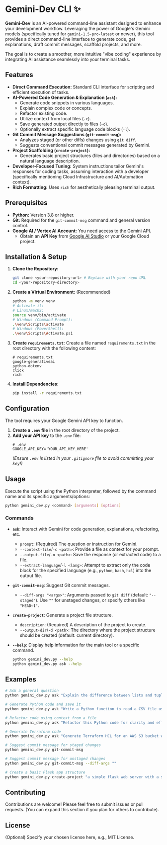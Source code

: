 # Gemini-Dev CLI ✨

**Gemini-Dev** is an AI-powered command-line assistant designed to enhance your development workflow. Leveraging the power of Google's Gemini models (specifically tuned for `gemini-1.5-pro-latest` or newer), this tool provides a direct command-line interface to generate code, get explanations, draft commit messages, scaffold projects, and more.

The goal is to create a smoother, more intuitive "vibe coding" experience by integrating AI assistance seamlessly into your terminal tasks.

## Features

* **Direct Command Execution:** Standard CLI interface for scripting and efficient execution of tasks.
* **AI-Powered Code Generation & Explanation (`ask`):**
    * Generate code snippets in various languages.
    * Explain complex code or concepts.
    * Refactor existing code.
    * Utilize context from local files (`-c`).
    * Save generated output directly to files (`-o`).
    * Optionally extract specific language code blocks (`-l`).
* **Git Commit Message Suggestions (`git-commit-msg`):**
    * Analyzes staged (or other diffs) changes using `git diff`.
    * Suggests conventional commit messages generated by Gemini.
* **Project Scaffolding (`create-project`):**
    * Generates basic project structures (files and directories) based on a natural language description.
* **Developer-Focused Tuning:** System instructions tailor Gemini's responses for coding tasks, assuming interaction with a developer (specifically mentioning Cloud Infrastructure and AI/Automation context).
* **Rich Formatting:** Uses `rich` for aesthetically pleasing terminal output.

## Prerequisites

* **Python:** Version 3.8 or higher.
* **Git:** Required for the `git-commit-msg` command and general version control.
* **Google AI / Vertex AI Account:** You need access to the Gemini API.
    * Obtain an **API Key** from [Google AI Studio](https://aistudio.google.com/) or your Google Cloud project.

## Installation & Setup

1.  **Clone the Repository:**
    ```bash
    git clone <your-repository-url> # Replace with your repo URL
    cd <your-repository-directory>
    ```

2.  **Create a Virtual Environment:** (Recommended)
    ```bash
    python -m venv venv
    # Activate it:
    # Linux/macOS:
    source venv/bin/activate
    # Windows (Command Prompt):
    .\venv\Scripts\activate
    # Windows (PowerShell):
    .\venv\Scripts\Activate.ps1
    ```

3.  **Create `requirements.txt`:** Create a file named `requirements.txt` in the root directory with the following content:
    ```text
    # requirements.txt
    google-generativeai
    python-dotenv
    click
    rich
    ```

4.  **Install Dependencies:**
    ```bash
    pip install -r requirements.txt
    ```

## Configuration

The tool requires your Google Gemini API key to function.

1.  **Create a `.env` file** in the root directory of the project.
2.  **Add your API key** to the `.env` file:
    ```dotenv
    # .env
    GOOGLE_API_KEY='YOUR_API_KEY_HERE'
    ```
    *(Ensure `.env` is listed in your `.gitignore` file to avoid committing your key!)*

## Usage

Execute the script using the Python interpreter, followed by the command name and its specific arguments/options:

```bash
python gemini_dev.py <command> [arguments] [options]
```

### Commands

* **`ask`**: Interact with Gemini for code generation, explanations, refactoring, etc.
    * `prompt`: (Required) The question or instruction for Gemini.
    * `--context-file`/`-c <path>`: Provide a file as context for your prompt.
    * `--output-file`/`-o <path>`: Save the response (or extracted code) to a file.
    * `--extract-language`/`-l <lang>`: Attempt to extract only the code block for the specified language (e.g., `python`, `bash`, `hcl`) into the output file.

* **`git-commit-msg`**: Suggest Git commit messages.
    * `--diff-args "<args>"`: Arguments passed to `git diff` (default: `"--staged"`). Use `""` for unstaged changes, or specify others like `"HEAD~1"`.

* **`create-project`**: Generate a project file structure.
    * `description`: (Required) A description of the project to create.
    * `--output-dir`/`-d <path>`: The directory where the project structure should be created (default: current directory).

* **`--help`**: Display help information for the main tool or a specific command.
    ```bash
    python gemini_dev.py --help
    python gemini_dev.py ask --help
    ```

## Examples

```bash
# Ask a general question
python gemini_dev.py ask "Explain the difference between lists and tuples in Python"

# Generate Python code and save it
python gemini_dev.py ask "Write a Python function to read a CSV file using pandas" -o read_csv.py -l python

# Refactor code using context from a file
python gemini_dev.py ask "Refactor this Python code for clarity and efficiency" -c ./my_script.py -o ./refactored_script.py -l python

# Generate Terraform code
python gemini_dev.py ask "Generate Terraform HCL for an AWS S3 bucket with versioning enabled" -o s3.tf -l hcl

# Suggest commit message for staged changes
python gemini_dev.py git-commit-msg

# Suggest commit message for unstaged changes
python gemini_dev.py git-commit-msg --diff-args ""

# Create a basic Flask app structure
python gemini_dev.py create-project "a simple flask web server with a single hello world route" -d ./my_flask_app
```

## Contributing

Contributions are welcome! Please feel free to submit issues or pull requests. (You can expand this section if you plan for others to contribute).

## License

(Optional) Specify your chosen license here, e.g., MIT License.
```